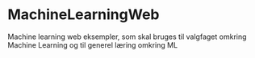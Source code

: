 # MachineLearningWeb
Machine learning web eksempler, som skal bruges til valgfaget omkring Machine Learning og til generel læring omkring ML
